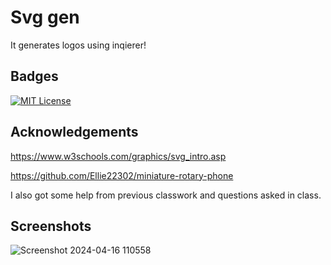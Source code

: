 
# Svg gen

It generates logos using inqierer!



## Badges

[![MIT License](https://img.shields.io/badge/License-MIT-green.svg)](https://choosealicense.com/licenses/mit/)


## Acknowledgements

 https://www.w3schools.com/graphics/svg_intro.asp

 https://github.com/Ellie22302/miniature-rotary-phone

 I also got some help from previous classwork and questions asked in class.

## Screenshots


![Screenshot 2024-04-16 110558](https://github.com/Ellie22302/svg-logo-maker/assets/146311968/fbaf807d-1f4c-4d84-80d0-4de63af13a49)

